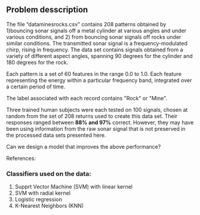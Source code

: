 ## Problem desscription

The file “dataminesrocks.csv” contains 208 patterns obtained by 1)bouncing sonar signals off a metal cylinder at various angles and under various conditions, and 2) from bouncing sonar signals off rocks under similar conditions. The transmitted sonar signal is a frequency-modulated chirp, rising in frequency. The data set contains signals obtained from a variety of different aspect angles, spanning 90 degrees for the cylinder and 180 degrees for the rock.

Each pattern is a set of 60 features in the range 0.0 to 1.0. Each feature representing the energy within a particular frequency band, integrated over a certain period of time. 

The label associated with each record contains "Rock" or "Mine".

Three trained human subjects were each tested on 100 signals, chosen at random from the set of 208 returns used to create this data set. Their responses ranged between **88% and 97%** correct. However, they may have been using information from the raw sonar signal that is not preserved in the processed data sets presented here.

Can we design a model that improves the above performance?

References: 

[](https://datahub.io/machine-learning/sonar#readme)
[](https://www.openml.org/d/40)

### Classifiers used on the data:
1. Supprt Vector Machine (SVM) with linear kernel
2. SVM with radial kernel
3. Logistic regression
4. K-Nearest Neighbors (KNN)
